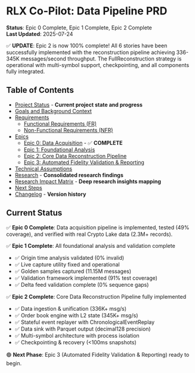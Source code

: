 # RLX Co-Pilot: Data Pipeline PRD

**Status**: Epic 0 Complete, Epic 1 Complete, Epic 2 Complete  
**Last Updated**: 2025-07-24

✅ **UPDATE**: Epic 2 is now 100% complete! All 6 stories have been successfully implemented with the reconstruction pipeline achieving 336-345K messages/second throughput. The FullReconstruction strategy is operational with multi-symbol support, checkpointing, and all components fully integrated.

## Table of Contents

- [Project Status](./project-status.md) - **Current project state and progress**
- [Goals and Background Context](./goals-and-background-context.md)
- [Requirements](./requirements.md)
  - [Functional Requirements (FR)](./requirements.md#functional-requirements-fr)
  - [Non-Functional Requirements (NFR)](./requirements.md#non-functional-requirements-nfr)
- [Epics](./epics.md)
  - [Epic 0: Data Acquisition](./epics.md#epic-0-data-acquisition) - ✅ **COMPLETE**
  - [Epic 1: Foundational Analysis](./epics.md#epic-1-foundational-analysis)
  - [Epic 2: Core Data Reconstruction Pipeline](./epics.md#epic-2-core-data-reconstruction-pipeline)
  - [Epic 3: Automated Fidelity Validation & Reporting](./epics.md#epic-3-automated-fidelity-validation-reporting)
- [Technical Assumptions](./technical-assumptions.md)
- [Research](./research/initial-research.md) - **Consolidated research findings**
- [Research Impact Matrix](./research-impact-matrix.md) - **Deep research insights mapping**
- [Next Steps](./next-steps.md)
- [Changelog](./changelog.md) - **Version history**

## Current Status

✅ **Epic 0 Complete**: Data acquisition pipeline is implemented, tested (49% coverage), and verified with real Crypto Lake data (2.3M+ records).

✅ **Epic 1 Complete**: All foundational analysis and validation complete
- ✅ Origin time analysis validated (0% invalid)
- ✅ Live capture utility fixed and operational
- ✅ Golden samples captured (11.15M messages)
- ✅ Validation framework implemented (91% test coverage)
- ✅ Delta feed validation complete (0% sequence gaps)

✅ **Epic 2 Complete**: Core Data Reconstruction Pipeline fully implemented
- ✅ Data ingestion & unification (336K+ msg/s)
- ✅ Order book engine with L2 state (345K+ msg/s)
- ✅ Stateful event replayer with ChronologicalEventReplay
- ✅ Data sink with Parquet output (decimal128 precision)
- ✅ Multi-symbol architecture with process isolation
- ✅ Checkpointing & recovery (<100ms snapshots)

🟢 **Next Phase**: Epic 3 (Automated Fidelity Validation & Reporting) ready to begin.
